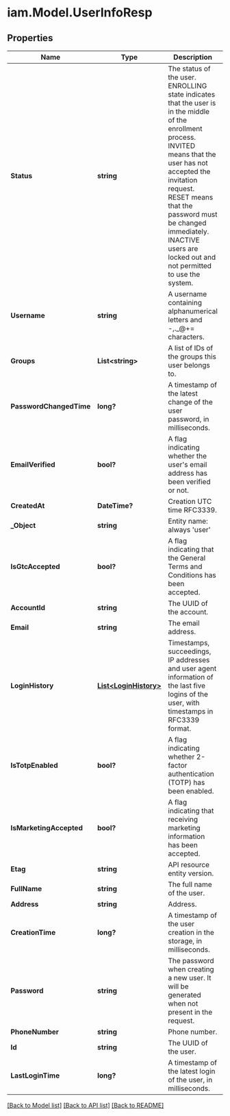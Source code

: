 # iam.Model.UserInfoResp
## Properties

Name | Type | Description | Notes
------------ | ------------- | ------------- | -------------
**Status** | **string** | The status of the user. ENROLLING state indicates that the user is in the middle of the enrollment process. INVITED means that the user has not accepted the invitation request. RESET means that the password must be changed immediately. INACTIVE users are locked out and not permitted to use the system. | 
**Username** | **string** | A username containing alphanumerical letters and -,._@+&#x3D; characters. | [optional] 
**Groups** | **List&lt;string&gt;** | A list of IDs of the groups this user belongs to. | [optional] 
**PasswordChangedTime** | **long?** | A timestamp of the latest change of the user password, in milliseconds. | [optional] 
**EmailVerified** | **bool?** | A flag indicating whether the user&#39;s email address has been verified or not. | [optional] 
**CreatedAt** | **DateTime?** | Creation UTC time RFC3339. | [optional] 
**_Object** | **string** | Entity name: always &#39;user&#39; | 
**IsGtcAccepted** | **bool?** | A flag indicating that the General Terms and Conditions has been accepted. | [optional] 
**AccountId** | **string** | The UUID of the account. | 
**Email** | **string** | The email address. | 
**LoginHistory** | [**List&lt;LoginHistory&gt;**](LoginHistory.md) | Timestamps, succeedings, IP addresses and user agent information of the last five logins of the user, with timestamps in RFC3339 format. | [optional] 
**IsTotpEnabled** | **bool?** | A flag indicating whether 2-factor authentication (TOTP) has been enabled. | [optional] 
**IsMarketingAccepted** | **bool?** | A flag indicating that receiving marketing information has been accepted. | [optional] 
**Etag** | **string** | API resource entity version. | 
**FullName** | **string** | The full name of the user. | [optional] 
**Address** | **string** | Address. | [optional] 
**CreationTime** | **long?** | A timestamp of the user creation in the storage, in milliseconds. | [optional] 
**Password** | **string** | The password when creating a new user. It will be generated when not present in the request. | [optional] 
**PhoneNumber** | **string** | Phone number. | [optional] 
**Id** | **string** | The UUID of the user. | 
**LastLoginTime** | **long?** | A timestamp of the latest login of the user, in milliseconds. | [optional] 

[[Back to Model list]](../README.md#documentation-for-models) [[Back to API list]](../README.md#documentation-for-api-endpoints) [[Back to README]](../README.md)

